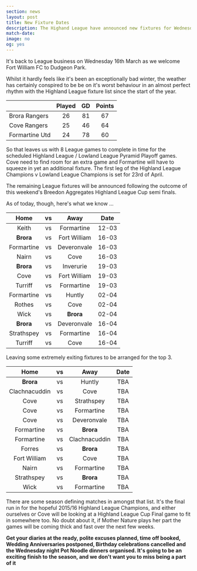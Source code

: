 ```yaml
---
section: news
layout: post
title: New Fixture Dates
description: The Highand League have announced new fixtures for Wednesday 16th March.
match-date:
image: no
og: yes
---
```

It's back to League business on Wednesday 16th March as we welcome Fort William FC to Dudgeon Park. 

Whilst it hardly feels like it's been an exceptionally bad winter, the weather has certainly conspired to be be on it's worst behaviour in an almost perfect rhythm with the Highland League fixture list since the start of the year.

| | Played | GD | Points |
|:---|:---:|:---:|:---:|
|Brora Rangers|26|81|67|
|Cove Rangers|25|46|64|
|Formartine Utd|24|78|60|

So that leaves us with 8 League games to complete in time for the scheduled Highland League / Lowland League Pyramid Playoff games. Cove need to find room for an extra game and Formartine will have to squeeze in yet an additional fixture. The first leg of the Highland League Champions v Lowland League Champions is set for 23rd of April.

The remaining League fixtures will be announced following the outcome of this weekend's Breedon Aggregates Highland League Cup semi finals. 

As of today, though, here's what we know ...

|Home|vs|Away|Date|
|:---:|:---:|:---:|:---:|
|Keith|vs|Formartine|12-03|
|**Brora**|vs|Fort William|16-03|
|Formartine|vs|Deveronvale|16-03|
|Nairn|vs|Cove|16-03|
|**Brora**|vs|Inverurie|19-03|
|Cove|vs|Fort William|19-03|
|Turriff|vs|Formartine|19-03|
|Formartine|vs|Huntly|02-04|
|Rothes|vs|Cove|02-04|
|Wick|vs|**Brora**|02-04|
|**Brora**|vs|Deveronvale|16-04|
|Strathspey|vs|Formartine|16-04|
|Turriff|vs|Cove|16-04|


Leaving some extremely exiting fixtures to be arranged for the top 3.

|Home|vs|Away|Date|
|:---:|:---:|:---:|:---:|
|**Brora**|vs|Huntly|TBA|
|Clachnacuddin|vs|Cove|TBA|
|Cove|vs|Strathspey|TBA|
|Cove|vs|Formartine|TBA|
|Cove|vs|Deveronvale|TBA|
|Formartine|vs|**Brora**|TBA|
|Formartine|vs|Clachnacuddin|TBA|
|Forres|vs|**Brora**|TBA|
|Fort William|vs|Cove|TBA|
|Nairn|vs|Formartine|TBA|
|Strathspey|vs|**Brora**|TBA|
|Wick|vs|Formartine|TBA|

There are some season defining matches in amongst that list. It's the final run in for the hopeful 2015/16 Highland League Champions, and either ourselves or Cove will be looking at a Highland League Cup Final game to fit in somewhere too. No doubt about it, if Mother Nature plays her part the games will be coming thick and fast over the next few weeks. 

**Get your diaries at the ready, polite excuses planned, time off booked, Wedding Anniversaries postponed, Birthday celebrations cancelled and the Wednesday night Pot Noodle dinners organised. It's going to be an exciting finish to the season, and we don't want you to miss being a part of it**